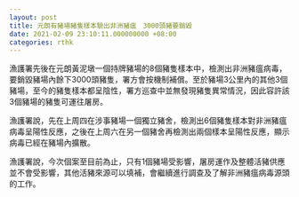 ```yaml
---
layout: post
title: 元朗有豬場豬隻樣本驗出非洲豬瘟　3000頭豬要銷毀
date: 2021-02-09 23:10:11.000000000 +08:00
categories: rthk
---
```


漁護署先後在元朗黃泥墩一個持牌豬場的8個豬隻樣本中，檢測出非洲豬瘟病毒，要銷毀豬場內餘下3000頭豬隻，署方會按機制補償。至於豬場3公里內的其他3個豬場，至今的豬隻樣本都呈陰性，署方巡查中並無發現豬隻異常情況，因此容許該3個豬場的豬隻可運往屠房。

漁護署說，先在上周四在涉事豬場一個獨立豬舍，檢測出6個豬隻樣本對非洲豬瘟病毒呈陽性反應，之後在上周六在另一個豬舍再檢測出兩個樣本呈陽性反應，顯示病毒已經在豬場內擴散。

漁護署說，今次個案至目前為止，只有1個豬場受影響，屠房運作及整體活豬供應並不會受影響，其他活豬來源可以填補，會繼續進行調查及了解非洲豬瘟病毒源頭的工作。
